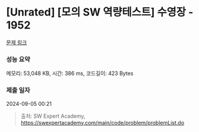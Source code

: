 # [Unrated] [모의 SW 역량테스트] 수영장 - 1952 

[문제 링크](https://swexpertacademy.com/main/code/problem/problemDetail.do?contestProbId=AV5PpFQaAQMDFAUq) 

### 성능 요약

메모리: 53,048 KB, 시간: 386 ms, 코드길이: 423 Bytes

### 제출 일자

2024-09-05 00:21



> 출처: SW Expert Academy, https://swexpertacademy.com/main/code/problem/problemList.do